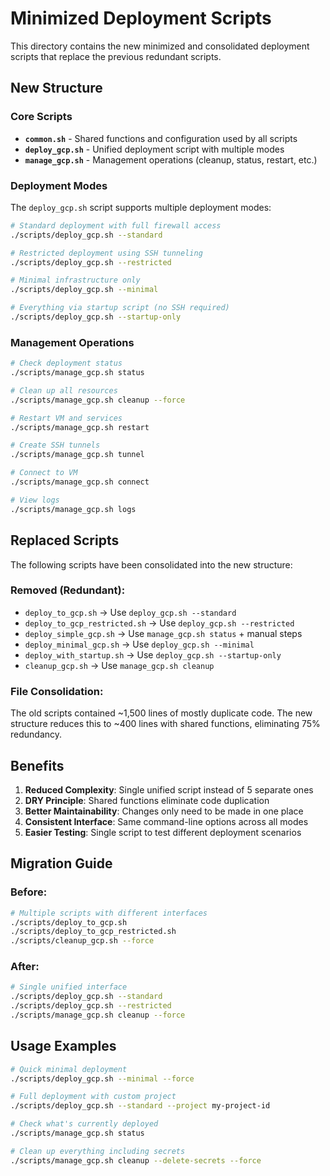 # Minimized Deployment Scripts

This directory contains the new minimized and consolidated deployment scripts that replace the previous redundant scripts.

## New Structure

### Core Scripts
- **`common.sh`** - Shared functions and configuration used by all scripts
- **`deploy_gcp.sh`** - Unified deployment script with multiple modes
- **`manage_gcp.sh`** - Management operations (cleanup, status, restart, etc.)

### Deployment Modes
The `deploy_gcp.sh` script supports multiple deployment modes:

```bash
# Standard deployment with full firewall access
./scripts/deploy_gcp.sh --standard

# Restricted deployment using SSH tunneling
./scripts/deploy_gcp.sh --restricted

# Minimal infrastructure only
./scripts/deploy_gcp.sh --minimal

# Everything via startup script (no SSH required)
./scripts/deploy_gcp.sh --startup-only
```

### Management Operations
```bash
# Check deployment status
./scripts/manage_gcp.sh status

# Clean up all resources
./scripts/manage_gcp.sh cleanup --force

# Restart VM and services
./scripts/manage_gcp.sh restart

# Create SSH tunnels
./scripts/manage_gcp.sh tunnel

# Connect to VM
./scripts/manage_gcp.sh connect

# View logs
./scripts/manage_gcp.sh logs
```

## Replaced Scripts

The following scripts have been consolidated into the new structure:

### Removed (Redundant):
- `deploy_to_gcp.sh` → Use `deploy_gcp.sh --standard`
- `deploy_to_gcp_restricted.sh` → Use `deploy_gcp.sh --restricted`
- `deploy_simple_gcp.sh` → Use `manage_gcp.sh status` + manual steps
- `deploy_minimal_gcp.sh` → Use `deploy_gcp.sh --minimal`
- `deploy_with_startup.sh` → Use `deploy_gcp.sh --startup-only`
- `cleanup_gcp.sh` → Use `manage_gcp.sh cleanup`

### File Consolidation:
The old scripts contained ~1,500 lines of mostly duplicate code. The new structure reduces this to ~400 lines with shared functions, eliminating 75% redundancy.


## Benefits

1. **Reduced Complexity**: Single unified script instead of 5 separate ones
2. **DRY Principle**: Shared functions eliminate code duplication
3. **Better Maintainability**: Changes only need to be made in one place
4. **Consistent Interface**: Same command-line options across all modes
5. **Easier Testing**: Single script to test different deployment scenarios

## Migration Guide

### Before:
```bash
# Multiple scripts with different interfaces
./scripts/deploy_to_gcp.sh
./scripts/deploy_to_gcp_restricted.sh
./scripts/cleanup_gcp.sh --force
```

### After:
```bash
# Single unified interface
./scripts/deploy_gcp.sh --standard
./scripts/deploy_gcp.sh --restricted
./scripts/manage_gcp.sh cleanup --force
```

## Usage Examples

```bash
# Quick minimal deployment
./scripts/deploy_gcp.sh --minimal --force

# Full deployment with custom project
./scripts/deploy_gcp.sh --standard --project my-project-id

# Check what's currently deployed
./scripts/manage_gcp.sh status

# Clean up everything including secrets
./scripts/manage_gcp.sh cleanup --delete-secrets --force
```
